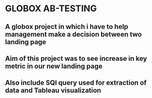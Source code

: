 # GLOBOX AB-TESTING
## A globox project in which i have to help  management make a decision  between two landing page
## Aim of this project was to see increase in key metric in our new landing page
## Also include SQl query used for extraction of data and Tableau visualization
